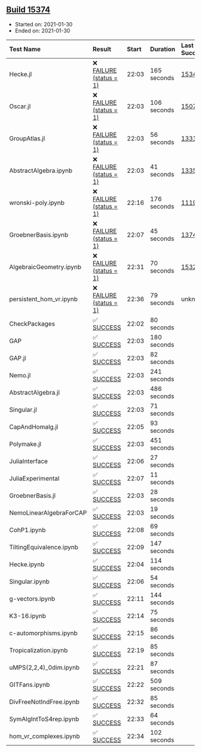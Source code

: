 ## [Build 15374](https://oscarci.mathematik.uni-kl.de/job/oscar/15374/)

* Started on: 2021-01-30
* Ended on: 2021-01-30

| Test Name    | Result | Start | Duration | Last Success | First Failure |
|:-------------|:-------|:------|:---------|:-------------|:--------------|
| Hecke.jl | ❌ [FAILURE (status = 1)](https://oscarci.mathematik.uni-kl.de/job/oscar/15374/artifact/logs/build-15374/Hecke.jl.log) | 22:03 | 165 seconds | [15344](https://oscarci.mathematik.uni-kl.de/job/oscar/15344/) | [15348](https://oscarci.mathematik.uni-kl.de/job/oscar/15348/) |
| Oscar.jl | ❌ [FAILURE (status = 1)](https://oscarci.mathematik.uni-kl.de/job/oscar/15374/artifact/logs/build-15374/Oscar.jl.log) | 22:03 | 106 seconds | [15079](https://oscarci.mathematik.uni-kl.de/job/oscar/15079/) | [15080](https://oscarci.mathematik.uni-kl.de/job/oscar/15080/) |
| GroupAtlas.jl | ❌ [FAILURE (status = 1)](https://oscarci.mathematik.uni-kl.de/job/oscar/15374/artifact/logs/build-15374/GroupAtlas.jl.log) | 22:03 | 56 seconds | [13311](https://oscarci.mathematik.uni-kl.de/job/oscar/13311/) | [13312](https://oscarci.mathematik.uni-kl.de/job/oscar/13312/) |
| AbstractAlgebra.ipynb | ❌ [FAILURE (status = 1)](https://oscarci.mathematik.uni-kl.de/job/oscar/15374/artifact/logs/build-15374/AbstractAlgebra.ipynb.log) | 22:03 | 41 seconds | [13355](https://oscarci.mathematik.uni-kl.de/job/oscar/13355/) | [13356](https://oscarci.mathematik.uni-kl.de/job/oscar/13356/) |
| wronski-poly.ipynb | ❌ [FAILURE (status = 1)](https://oscarci.mathematik.uni-kl.de/job/oscar/15374/artifact/logs/build-15374/wronski-poly.ipynb.log) | 22:16 | 176 seconds | [11192](https://oscarci.mathematik.uni-kl.de/job/oscar/11192/) | [11193](https://oscarci.mathematik.uni-kl.de/job/oscar/11193/) |
| GroebnerBasis.ipynb | ❌ [FAILURE (status = 1)](https://oscarci.mathematik.uni-kl.de/job/oscar/15374/artifact/logs/build-15374/GroebnerBasis.ipynb.log) | 22:07 | 45 seconds | [13748](https://oscarci.mathematik.uni-kl.de/job/oscar/13748/) | [13749](https://oscarci.mathematik.uni-kl.de/job/oscar/13749/) |
| AlgebraicGeometry.ipynb | ❌ [FAILURE (status = 1)](https://oscarci.mathematik.uni-kl.de/job/oscar/15374/artifact/logs/build-15374/AlgebraicGeometry.ipynb.log) | 22:31 | 70 seconds | [15322](https://oscarci.mathematik.uni-kl.de/job/oscar/15322/) | [15323](https://oscarci.mathematik.uni-kl.de/job/oscar/15323/) |
| persistent_hom_vr.ipynb | ❌ [FAILURE (status = 1)](https://oscarci.mathematik.uni-kl.de/job/oscar/15374/artifact/logs/build-15374/persistent_hom_vr.ipynb.log) | 22:36 | 79 seconds | unknown | unknown |
| CheckPackages | ✅ [SUCCESS](https://oscarci.mathematik.uni-kl.de/job/oscar/15374/artifact/logs/build-15374/CheckPackages.log) | 22:02 | 80 seconds |  |  |
| GAP | ✅ [SUCCESS](https://oscarci.mathematik.uni-kl.de/job/oscar/15374/artifact/logs/build-15374/GAP.log) | 22:03 | 180 seconds |  |  |
| GAP.jl | ✅ [SUCCESS](https://oscarci.mathematik.uni-kl.de/job/oscar/15374/artifact/logs/build-15374/GAP.jl.log) | 22:03 | 82 seconds |  |  |
| Nemo.jl | ✅ [SUCCESS](https://oscarci.mathematik.uni-kl.de/job/oscar/15374/artifact/logs/build-15374/Nemo.jl.log) | 22:03 | 241 seconds |  |  |
| AbstractAlgebra.jl | ✅ [SUCCESS](https://oscarci.mathematik.uni-kl.de/job/oscar/15374/artifact/logs/build-15374/AbstractAlgebra.jl.log) | 22:03 | 486 seconds |  |  |
| Singular.jl | ✅ [SUCCESS](https://oscarci.mathematik.uni-kl.de/job/oscar/15374/artifact/logs/build-15374/Singular.jl.log) | 22:03 | 71 seconds |  |  |
| CapAndHomalg.jl | ✅ [SUCCESS](https://oscarci.mathematik.uni-kl.de/job/oscar/15374/artifact/logs/build-15374/CapAndHomalg.jl.log) | 22:05 | 93 seconds |  |  |
| Polymake.jl | ✅ [SUCCESS](https://oscarci.mathematik.uni-kl.de/job/oscar/15374/artifact/logs/build-15374/Polymake.jl.log) | 22:03 | 451 seconds |  |  |
| JuliaInterface | ✅ [SUCCESS](https://oscarci.mathematik.uni-kl.de/job/oscar/15374/artifact/logs/build-15374/JuliaInterface.log) | 22:06 | 27 seconds |  |  |
| JuliaExperimental | ✅ [SUCCESS](https://oscarci.mathematik.uni-kl.de/job/oscar/15374/artifact/logs/build-15374/JuliaExperimental.log) | 22:07 | 11 seconds |  |  |
| GroebnerBasis.jl | ✅ [SUCCESS](https://oscarci.mathematik.uni-kl.de/job/oscar/15374/artifact/logs/build-15374/GroebnerBasis.jl.log) | 22:03 | 28 seconds |  |  |
| NemoLinearAlgebraForCAP | ✅ [SUCCESS](https://oscarci.mathematik.uni-kl.de/job/oscar/15374/artifact/logs/build-15374/NemoLinearAlgebraForCAP.log) | 22:03 | 19 seconds |  |  |
| CohP1.ipynb | ✅ [SUCCESS](https://oscarci.mathematik.uni-kl.de/job/oscar/15374/artifact/logs/build-15374/CohP1.ipynb.log) | 22:08 | 69 seconds |  |  |
| TiltingEquivalence.ipynb | ✅ [SUCCESS](https://oscarci.mathematik.uni-kl.de/job/oscar/15374/artifact/logs/build-15374/TiltingEquivalence.ipynb.log) | 22:09 | 147 seconds |  |  |
| Hecke.ipynb | ✅ [SUCCESS](https://oscarci.mathematik.uni-kl.de/job/oscar/15374/artifact/logs/build-15374/Hecke.ipynb.log) | 22:04 | 114 seconds |  |  |
| Singular.ipynb | ✅ [SUCCESS](https://oscarci.mathematik.uni-kl.de/job/oscar/15374/artifact/logs/build-15374/Singular.ipynb.log) | 22:06 | 54 seconds |  |  |
| g-vectors.ipynb | ✅ [SUCCESS](https://oscarci.mathematik.uni-kl.de/job/oscar/15374/artifact/logs/build-15374/g-vectors.ipynb.log) | 22:11 | 144 seconds |  |  |
| K3-16.ipynb | ✅ [SUCCESS](https://oscarci.mathematik.uni-kl.de/job/oscar/15374/artifact/logs/build-15374/K3-16.ipynb.log) | 22:14 | 75 seconds |  |  |
| c-automorphisms.ipynb | ✅ [SUCCESS](https://oscarci.mathematik.uni-kl.de/job/oscar/15374/artifact/logs/build-15374/c-automorphisms.ipynb.log) | 22:15 | 86 seconds |  |  |
| Tropicalization.ipynb | ✅ [SUCCESS](https://oscarci.mathematik.uni-kl.de/job/oscar/15374/artifact/logs/build-15374/Tropicalization.ipynb.log) | 22:19 | 85 seconds |  |  |
| uMPS(2,2,4)_0dim.ipynb | ✅ [SUCCESS](https://oscarci.mathematik.uni-kl.de/job/oscar/15374/artifact/logs/build-15374/uMPS-2-2-4-_0dim.ipynb.log) | 22:21 | 87 seconds |  |  |
| GITFans.ipynb | ✅ [SUCCESS](https://oscarci.mathematik.uni-kl.de/job/oscar/15374/artifact/logs/build-15374/GITFans.ipynb.log) | 22:22 | 509 seconds |  |  |
| DivFreeNotIndFree.ipynb | ✅ [SUCCESS](https://oscarci.mathematik.uni-kl.de/job/oscar/15374/artifact/logs/build-15374/DivFreeNotIndFree.ipynb.log) | 22:32 | 85 seconds |  |  |
| SymAlgIntToS4rep.ipynb | ✅ [SUCCESS](https://oscarci.mathematik.uni-kl.de/job/oscar/15374/artifact/logs/build-15374/SymAlgIntToS4rep.ipynb.log) | 22:33 | 64 seconds |  |  |
| hom_vr_complexes.ipynb | ✅ [SUCCESS](https://oscarci.mathematik.uni-kl.de/job/oscar/15374/artifact/logs/build-15374/hom_vr_complexes.ipynb.log) | 22:34 | 102 seconds |  |  |
